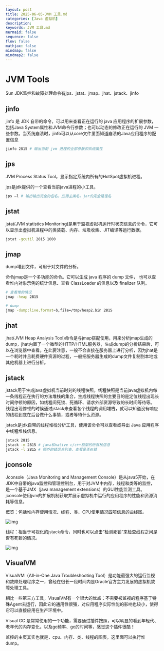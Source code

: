 ```yaml
---
layout: post
title: 2025-06-05-JVM 工具.md
categories: [Java 虚拟机]
description: 
keywords: JVM 工具.md
mermaid: false
sequence: false
flow: false
mathjax: false
mindmap: false
mindmap2: false
---
```

# JVM Tools

Sun JDK监控和故障处理命令有jps、jstat、jmap、jhat、jstack、jinfo



## jinfo

jinfo 是 JDK 自带的命令，可以用来查看正在运行的 java 应用程序的扩展参数，包括Java System属性和JVM命令行参数；也可以动态的修改正在运行的 JVM 一些参数。当系统崩溃时，jinfo可以从core文件里面知道崩溃的Java应用程序的配置信息

```sh
jinfo 2815 # 输出当前 jvm 进程的全部参数和系统属性
```



## jps

JVM Process Status Tool，显示指定系统内所有的HotSpot虚拟机进程。

jps是jdk提供的一个查看当前java进程的小工具。

```sh
jps –l # 输出输出完全的包名，应用主类名，jar的完全路径名 
```



## jstat

jstat(JVM statistics Monitoring)是用于监视虚拟机运行时状态信息的命令，它可以显示出虚拟机进程中的类装载、内存、垃圾收集、JIT编译等运行数据。

```sh
jstat -gcutil 2815 1000 
```



## jmap

dump堆到文件，可用于对文件的分析。

命令jmap是一个多功能的命令。它可以生成 java 程序的 dump 文件， 也可以查看堆内对象示例的统计信息、查看 ClassLoader 的信息以及 finalizer 队列。

```sh
# 查看堆的情况
jmap -heap 2815

# dump
jmap -dump:live,format=b,file=/tmp/heap2.bin 2815
```



## jhat

jhat(JVM Heap Analysis Tool)命令是与jmap搭配使用，用来分析jmap生成的dump，jhat内置了一个微型的HTTP/HTML服务器，生成dump的分析结果后，可以在浏览器中查看。在此要注意，一般不会直接在服务器上进行分析，因为jhat是一个耗时并且耗费硬件资源的过程，一般把服务器生成的dump文件复制到本地或其他机器上进行分析。



## jstack

jstack用于生成java虚拟机当前时刻的线程快照。线程快照是当前java虚拟机内每一条线程正在执行的方法堆栈的集合，生成线程快照的主要目的是定位线程出现长时间停顿的原因，如线程间死锁、死循环、请求外部资源导致的长时间等待等。 线程出现停顿的时候通过jstack来查看各个线程的调用堆栈，就可以知道没有响应的线程到底在后台做什么事情，或者等待什么资源。

jstack是jdk自带的线程堆栈分析工具，使用该命令可以查看或导出 Java 应用程序中线程堆栈信息。

```sh
jstack 2815
jstack -m 2815 # java和native c/c++框架的所有栈信息
jstack -l 2815 # 额外的锁信息列表，查看是否死锁
```



## jconsole

Jconsole（Java Monitoring and Management Console）是从java5开始，在JDK中自带的java监控和管理控制台，用于对JVM中内存，线程和类等的监控，是一个基于JMX（java management extensions）的GUI性能监测工具。jconsole使用jvm的扩展机制获取并展示虚拟机中运行的应用程序的性能和资源消耗等信息。

概览：包括堆内存使用情况、线程、类、CPU使用情况四项信息的曲线图。

![img](https://oss.xubighead.top/oss/image/202506/1930468593650208769.jpg)

线程：相当于可视化的jstack命令，同时也可以点击“检测死锁”来检查线程之间是否有死锁的情况。

![img](https://oss.xubighead.top/oss/image/202506/1930468621546524673.jpg)



## VisualVM

VisualVM（All-in-One Java Troubleshooting Tool）是功能最强大的运行监视和故障处理程序之一，曾经在很长一段时间内是Oracle官方主力发展的虚拟机故障处理工具。

相比一些第三方工具，VisualVM有一个很大的优点：不需要被监视的程序基于特殊Agent去运行，因此它的通用性很强，对应用程序实际性能的影响也较小，使得它可以直接应用在生产环境中。

Visual GC 是常常使用的一个功能，需要通过插件按照，可以明显的看到年轻代、老年代的内存变化，以及gc频率、gc的时间等，感觉这个插件很酷！

监控的主页其实也就是，cpu、内存、类、线程的图表，这里面可以执行堆dump。